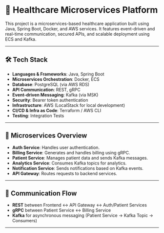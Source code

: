 # 🏥 Healthcare Microservices Platform

This project is a microservices-based healthcare application built using Java, Spring Boot, Docker, and AWS services. It features event-driven and real-time communication, secured APIs, and scalable deployment using ECS and Kafka.

---

## 🛠️ Tech Stack

- **Languages & Frameworks**: Java, Spring Boot
- **Microservices Orchestration**: Docker, ECS
- **Database**: PostgreSQL (via AWS RDS)
- **API Communication**: REST, gRPC
- **Event-driven Messaging**: Kafka (via MSK)
- **Security**: Bearer token authentication
- **Infrastructure**: AWS (LocalStack for local development)
- **CI/CD & Infra as Code**: Terraform / AWS CLI
- **Testing**: Integration Tests

---

## 🧱 Microservices Overview

- **Auth Service**: Handles user authentication.
- **Billing Service**: Generates and handles billing using gRPC.
- **Patient Service**: Manages patient data and sends Kafka messages.
- **Analytics Service**: Consumes Kafka topics for analytics.
- **Notification Service**: Sends notifications based on Kafka events.
- **API Gateway**: Routes requests to backend services.

---

## 🔁 Communication Flow

- **REST** between Frontend ↔ API Gateway ↔ Auth/Patient Services
- **gRPC** between Patient Service ↔ Billing Service
- **Kafka** for asynchronous messaging (Patient Service → Kafka Topic → Consumers)

---
